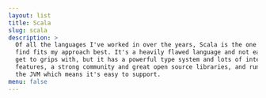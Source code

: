 ```yaml
---
layout: list
title: Scala
slug: scala
description: >
  Of all the languages I've worked in over the years, Scala is the one that I
  find fits my approach best. It's a heavily flawed language and not easy to
  get to grips with, but it has a powerful type system and lots of interesting
  features, a strong community and great open source libraries, and runs on
  the JVM which means it's easy to support.
menu: false
---
```


